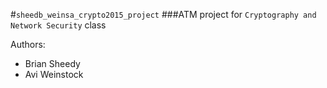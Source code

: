 #`sheedb_weinsa_crypto2015_project`
###ATM project for `Cryptography and Network Security` class


Authors:
- Brian Sheedy
- Avi Weinstock
